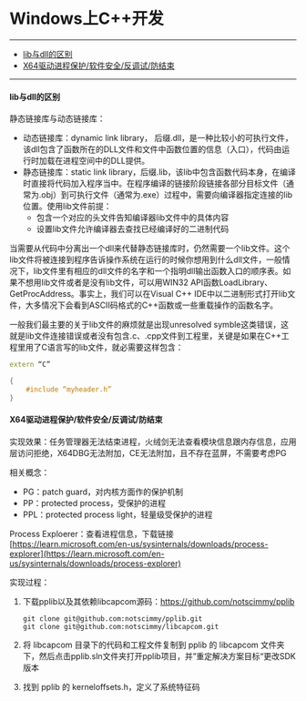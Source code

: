 # Windows上C++开发
---

- [lib与dll的区别](#lib与dll的区别)
- [X64驱动进程保护/软件安全/反调试/防结束](#x64驱动进程保护/软件安全/反调试/防结束)


---





#### lib与dll的区别

静态链接库与动态链接库：

+ 动态链接库：dynamic link library， 后缀.dll，是一种比较小的可执行文件，该dll包含了函数所在的DLL文件和文件中函数位置的信息（入口），代码由运行时加载在进程空间中的DLL提供。
+ 静态链接库：static link library，后缀.lib，该lib中包含函数代码本身，在编译时直接将代码加入程序当中。在程序编译的链接阶段链接各部分目标文件（通常为.obj）到可执行文件（通常为.exe）过程中，需要向编译器指定连接的lib位置。使用lib文件前提：
  + 包含一个对应的头文件告知编译器lib文件中的具体内容
  + 设置lib文件允许编译器去查找已经编译好的二进制代码

当需要从代码中分离出一个dll来代替静态链接库时，仍然需要一个lib文件。这个lib文件将被连接到程序告诉操作系统在运行的时候你想用到什么dll文件，一般情况下，lib文件里有相应的dll文件的名字和一个指明dll输出函数入口的顺序表。如果不想用lib文件或者是没有lib文件，可以用WIN32 API函数LoadLibrary、GetProcAddress。事实上，我们可以在Visual C++ IDE中以二进制形式打开lib文件，大多情况下会看到ASCII码格式的C++函数或一些重载操作的函数名字。

一般我们最主要的关于lib文件的麻烦就是出现unresolved symble这类错误，这就是lib文件连接错误或者没有包含.c、.cpp文件到工程里，关键是如果在C++工程里用了C语言写的lib文件，就必需要这样包含：

```c++
extern “C”

{
    #include “myheader.h”
}
```



#### X64驱动进程保护/软件安全/反调试/防结束

实现效果：任务管理器无法结束进程，火绒剑无法查看模块信息跟内存信息，应用层访问拒绝，X64DBG无法附加，CE无法附加，且不存在蓝屏，不需要考虑PG

相关概念：

+ PG：patch guard，对内核方面作的保护机制
+ PP：protected process，受保护的进程
+ PPL：protected process light，轻量级受保护的进程

Process Exploerer：查看进程信息，下载链接 [https://learn.microsoft.com/en-us/sysinternals/downloads/process-explorer](https://learn.microsoft.com/en-us/sysinternals/downloads/process-explorer)

实现过程：

1. 下载pplib以及其依赖libcapcom源码：https://github.com/notscimmy/pplib

   ```shell
   git clone git@github.com:notscimmy/pplib.git
   git clone git@github.com:notscimmy/libcapcom.git
   ```

2. 将 libcapcom 目录下的代码和工程文件复制到 pplib 的 libcapcom 文件夹下，然后点击pplib.sln文件夹打开pplib项目，并”重定解决方案目标“更改SDK版本

3. 找到 pplib 的 kerneloffsets.h，定义了系统特征码
